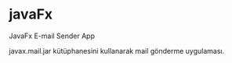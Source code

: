 # javaFx
JavaFx E-mail Sender App

javax.mail.jar kütüphanesini kullanarak mail gönderme uygulaması.
